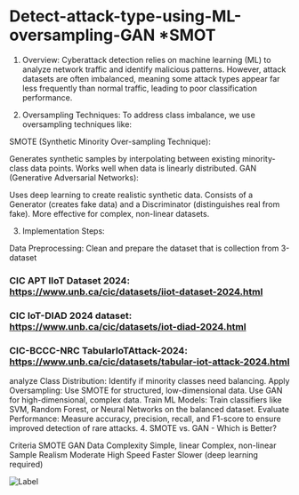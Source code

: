 # Detect-attack-type-using-ML-oversampling-GAN *SMOT

1. Overview:
Cyberattack detection relies on machine learning (ML) to analyze network traffic and identify malicious patterns. However, attack datasets are often imbalanced, meaning some attack types appear far less frequently than normal traffic, leading to poor classification performance.

2. Oversampling Techniques:
To address class imbalance, we use oversampling techniques like:

SMOTE (Synthetic Minority Over-sampling Technique):

Generates synthetic samples by interpolating between existing minority-class data points.
Works well when data is linearly distributed.
GAN (Generative Adversarial Networks):

Uses deep learning to create realistic synthetic data.
Consists of a Generator (creates fake data) and a Discriminator (distinguishes real from fake).
More effective for complex, non-linear datasets.

3. Implementation Steps:

Data Preprocessing: Clean and prepare the dataset that is collection from 3-dataset 
### **CIC APT IIoT Dataset 2024**: https://www.unb.ca/cic/datasets/iiot-dataset-2024.html
### **CIC IoT-DIAD 2024 dataset**: https://www.unb.ca/cic/datasets/iot-diad-2024.html
### **CIC-BCCC-NRC TabularIoTAttack-2024**: https://www.unb.ca/cic/datasets/tabular-iot-attack-2024.html

analyze Class Distribution: Identify if minority classes need balancing.
Apply Oversampling:
Use SMOTE for structured, low-dimensional data.
Use GAN for high-dimensional, complex data.
Train ML Models: Train classifiers like SVM, Random Forest, or Neural Networks on the balanced dataset.
Evaluate Performance: Measure accuracy, precision, recall, and F1-score to ensure improved detection of rare attacks.
4. SMOTE vs. GAN - Which is Better?

Criteria	SMOTE	GAN
Data Complexity	Simple, linear	Complex, non-linear
Sample Realism	Moderate	High
Speed	Faster	Slower (deep learning required)



![Label](https://github.com/user-attachments/assets/030058a8-d893-46e9-954b-e75f3ab00e36)


